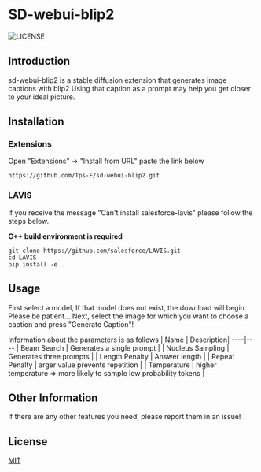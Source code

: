 # SD-webui-blip2
<img alt="LICENSE" src="https://img.shields.io/badge/license-MIT-blue.svg?maxAge=43200">

## Introduction
sd-webui-blip2 is a stable diffusion extension that generates image captions with blip2
Using that caption as a prompt may help you get closer to your ideal picture.


## Installation
### Extensions
Open "Extensions" -> "Install from URL" paste the link below

    https://github.com/Tps-F/sd-webui-blip2.git
       
### LAVIS
If you receive the message "Can't install salesforce-lavis" please follow the steps below.

**C++ build environment is required**

    git clone https://github.com/salesforce/LAVIS.git
    cd LAVIS
    pip install -e .


## Usage

First select a model, If that model does not exist, the download will begin. Please be patient...
Next, select the image for which you want to choose a caption and press "Generate Caption"!

Information about the parameters is as follows
| Name | Description|
----|----
| Beam Search | Generates a single prompt |
| Nucleus Sampling | Generates three prompts |
| Length Penalty | Answer length |
| Repeat Penalty | arger value prevents repetition |
| Temperature | higher temperature => more likely to sample low probability tokens |

## Other Information

If there are any other features you need, please report them in an issue!

## License

[MIT](https://choosealicense.com/licenses/mit/)
